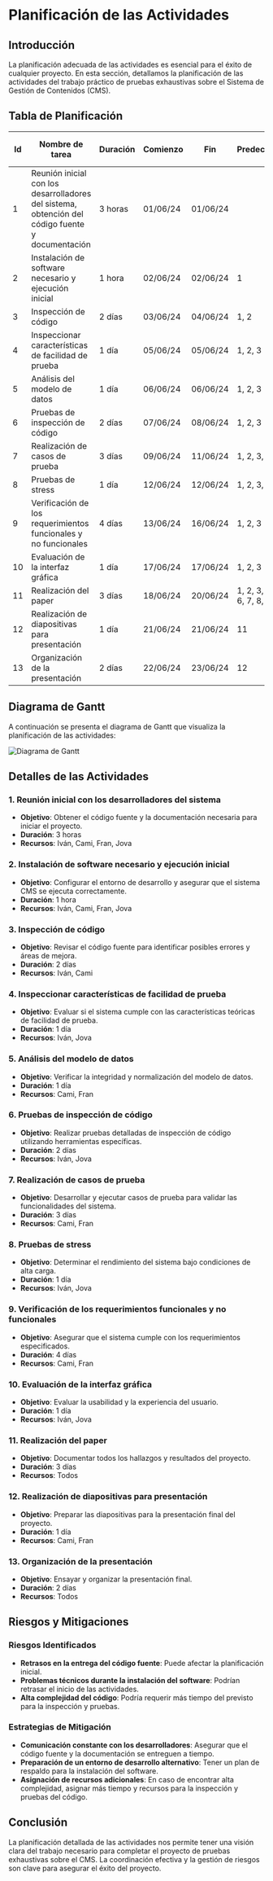# Planificación de las Actividades

## Introducción
La planificación adecuada de las actividades es esencial para el éxito de cualquier proyecto. En esta sección, detallamos la planificación de las actividades del trabajo práctico de pruebas exhaustivas sobre el Sistema de Gestión de Contenidos (CMS).

## Tabla de Planificación

| Id  | Nombre de tarea                                                                          | Duración | Comienzo | Fin  | Predecesoras        | Nombres de los recursos  |
|-----|------------------------------------------------------------------------------------------|----------|----------|------|---------------------|--------------------------|
| 1   | Reunión inicial con los desarrolladores del sistema, obtención del código fuente y documentación | 3 horas  | 01/06/24 | 01/06/24 |                     | Iván, Cami, Fran, Jova   |
| 2   | Instalación de software necesario y ejecución inicial                                     | 1 hora   | 02/06/24 | 02/06/24 | 1                   | Iván, Cami, Fran, Jova   |
| 3   | Inspección de código                                                                      | 2 días   | 03/06/24 | 04/06/24 | 1, 2                | Iván, Cami               |
| 4   | Inspeccionar características de facilidad de prueba                                       | 1 día    | 05/06/24 | 05/06/24 | 1, 2, 3             | Iván, Jova               |
| 5   | Análisis del modelo de datos                                                              | 1 día    | 06/06/24 | 06/06/24 | 1, 2, 3             | Cami, Fran               |
| 6   | Pruebas de inspección de código                                                           | 2 días   | 07/06/24 | 08/06/24 | 1, 2, 3             | Iván, Jova               |
| 7   | Realización de casos de prueba                                                            | 3 días   | 09/06/24 | 11/06/24 | 1, 2, 3, 4          | Cami, Fran               |
| 8   | Pruebas de stress                                                                         | 1 día    | 12/06/24 | 12/06/24 | 1, 2, 3, 4          | Iván, Jova               |
| 9   | Verificación de los requerimientos funcionales y no funcionales                           | 4 días   | 13/06/24 | 16/06/24 | 1, 2, 3             | Cami, Fran               |
| 10  | Evaluación de la interfaz gráfica                                                         | 1 día    | 17/06/24 | 17/06/24 | 1, 2, 3             | Iván, Jova               |
| 11  | Realización del paper                                                                     | 3 días   | 18/06/24 | 20/06/24 | 1, 2, 3, 4, 5, 6, 7, 8, 9, 10 | Todos                   |
| 12  | Realización de diapositivas para presentación                                             | 1 día    | 21/06/24 | 21/06/24 | 11                  | Cami, Fran               |
| 13  | Organización de la presentación                                                           | 2 días   | 22/06/24 | 23/06/24 | 12                  | Todos                   |

## Diagrama de Gantt
A continuación se presenta el diagrama de Gantt que visualiza la planificación de las actividades:

![Diagrama de Gantt](https://github.com/IvanWeissVanDerPol/IS3/blob/main/TrabajoPractico/Documentacion/Online%20Gantt%2020240623.png)

## Detalles de las Actividades
### 1. Reunión inicial con los desarrolladores del sistema
- **Objetivo**: Obtener el código fuente y la documentación necesaria para iniciar el proyecto.
- **Duración**: 3 horas
- **Recursos**: Iván, Cami, Fran, Jova

### 2. Instalación de software necesario y ejecución inicial
- **Objetivo**: Configurar el entorno de desarrollo y asegurar que el sistema CMS se ejecuta correctamente.
- **Duración**: 1 hora
- **Recursos**: Iván, Cami, Fran, Jova

### 3. Inspección de código
- **Objetivo**: Revisar el código fuente para identificar posibles errores y áreas de mejora.
- **Duración**: 2 días
- **Recursos**: Iván, Cami

### 4. Inspeccionar características de facilidad de prueba
- **Objetivo**: Evaluar si el sistema cumple con las características teóricas de facilidad de prueba.
- **Duración**: 1 día
- **Recursos**: Iván, Jova

### 5. Análisis del modelo de datos
- **Objetivo**: Verificar la integridad y normalización del modelo de datos.
- **Duración**: 1 día
- **Recursos**: Cami, Fran

### 6. Pruebas de inspección de código
- **Objetivo**: Realizar pruebas detalladas de inspección de código utilizando herramientas específicas.
- **Duración**: 2 días
- **Recursos**: Iván, Jova

### 7. Realización de casos de prueba
- **Objetivo**: Desarrollar y ejecutar casos de prueba para validar las funcionalidades del sistema.
- **Duración**: 3 días
- **Recursos**: Cami, Fran

### 8. Pruebas de stress
- **Objetivo**: Determinar el rendimiento del sistema bajo condiciones de alta carga.
- **Duración**: 1 día
- **Recursos**: Iván, Jova

### 9. Verificación de los requerimientos funcionales y no funcionales
- **Objetivo**: Asegurar que el sistema cumple con los requerimientos especificados.
- **Duración**: 4 días
- **Recursos**: Cami, Fran

### 10. Evaluación de la interfaz gráfica
- **Objetivo**: Evaluar la usabilidad y la experiencia del usuario.
- **Duración**: 1 día
- **Recursos**: Iván, Jova

### 11. Realización del paper
- **Objetivo**: Documentar todos los hallazgos y resultados del proyecto.
- **Duración**: 3 días
- **Recursos**: Todos

### 12. Realización de diapositivas para presentación
- **Objetivo**: Preparar las diapositivas para la presentación final del proyecto.
- **Duración**: 1 día
- **Recursos**: Cami, Fran

### 13. Organización de la presentación
- **Objetivo**: Ensayar y organizar la presentación final.
- **Duración**: 2 días
- **Recursos**: Todos

## Riesgos y Mitigaciones
### Riesgos Identificados
- **Retrasos en la entrega del código fuente**: Puede afectar la planificación inicial.
- **Problemas técnicos durante la instalación del software**: Podrían retrasar el inicio de las actividades.
- **Alta complejidad del código**: Podría requerir más tiempo del previsto para la inspección y pruebas.

### Estrategias de Mitigación
- **Comunicación constante con los desarrolladores**: Asegurar que el código fuente y la documentación se entreguen a tiempo.
- **Preparación de un entorno de desarrollo alternativo**: Tener un plan de respaldo para la instalación del software.
- **Asignación de recursos adicionales**: En caso de encontrar alta complejidad, asignar más tiempo y recursos para la inspección y pruebas del código.

## Conclusión
La planificación detallada de las actividades nos permite tener una visión clara del trabajo necesario para completar el proyecto de pruebas exhaustivas sobre el CMS. La coordinación efectiva y la gestión de riesgos son clave para asegurar el éxito del proyecto.
